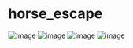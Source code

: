 # horse_escape

![image](https://github.com/VladBalabas/HorseEscape/assets/125162851/e36e3006-78ac-42ec-b2cd-a44548be5138) ![image](https://github.com/VladBalabas/HorseEscape/assets/125162851/3dfe6f9d-fd45-4eeb-8c7b-75c4eaa228ea)
![image](https://github.com/VladBalabas/HorseEscape/assets/125162851/c54f2bbb-69ea-41fd-a274-75e3b88b59d9) ![image](https://github.com/VladBalabas/HorseEscape/assets/125162851/595037f0-6306-48e6-99e0-60b90a4917aa)



